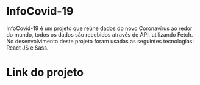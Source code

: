 # InfoCovid-19

InfoCovid-19 é um projeto que reúne dados do novo Coronavírus ao redor do mundo, todos os dados são recebidos através de API, utilizando Fetch. No desenvolvimento deste projeto foram usadas as seguintes tecnologias: React JS e Sass. 

# Link do projeto